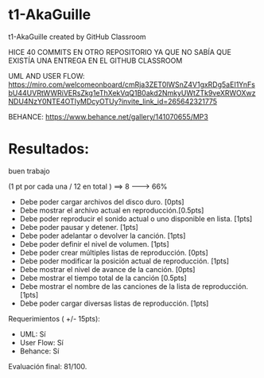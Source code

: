 # t1-AkaGuille
t1-AkaGuille created by GitHub Classroom

HICE 40 COMMITS EN OTRO REPOSITORIO YA QUE NO SABÍA QUE EXISTÍA UNA ENTREGA EN EL GITHUB CLASSROOM

UML AND USER FLOW: https://miro.com/welcomeonboard/cmRja3ZET0lWSnZ4V1gxRDg5aEI1YnFsbU44UVRtWWRiVERsZkg1eThXekVqQ1B0akd2NmkyUWtZTk9veXRWOXwzNDU4NzY0NTE4OTIyMDcyOTUy?invite_link_id=265642321775

BEHANCE: https://www.behance.net/gallery/141070655/MP3

# Resultados:
buen trabajo

(1 pt por cada una / 12 en total ) ==> 8 ---> 66%

- Debe poder cargar archivos del disco duro. [0pts]
- Debe mostrar el archivo actual en reproducción.[0.5pts]
- Debe poder reproducir el sonido actual o uno disponible en lista. [1pts]
- Debe poder pausar y detener. [1pts]
- Debe poder adelantar o devolver la canción. [1pts]
- Debe poder definir el nivel de volumen. [1pts]
- Debe poder crear múltiples listas de reproducción. [0pts]
- Debe poder modificar la posición actual de reproducción. [1pts]
- Debe mostrar el nivel de avance de la canción. [0pts]
- Debe mostrar el tiempo total de la canción [0.5pts]
- Debe mostrar el nombre de las canciones de la lista de reproducción. [1pts]
- Debe poder cargar diversas listas de reproducción. [1pts]

Requerimientos ( +/- 15pts):
- UML: Sí
- User Flow: Sí
- Behance: Sí

Evaluación final: 81/100.
